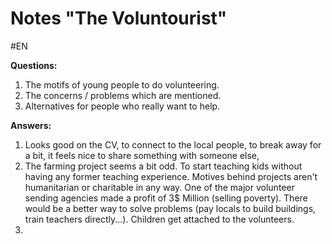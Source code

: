 # Notes "The Voluntourist"
#EN 

**Questions:**
1. The motifs of young people to do volunteering. 
2. The concerns / problems which are mentioned. 
3. Alternatives for people who really want to help.

**Answers:**
1. Looks good on the CV, to connect to the local people, to break away for a bit, it feels nice to share something with someone else, 
2. The farming project seems a bit odd. To start teaching kids without having any former teaching experience. Motives behind projects aren't humanitarian or charitable in any way. One of the major volunteer sending agencies made a profit of 3$ Million (selling poverty). There would be a better way to solve problems (pay locals to build buildings, train teachers directly...). Children get attached to the volunteers.
3. 

